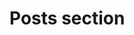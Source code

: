 <script setup>
  import BlogCard from '../components/BlogCard.vue';
</script>

<!-- <BlogCard /> -->

# Posts section

<BlogCard />